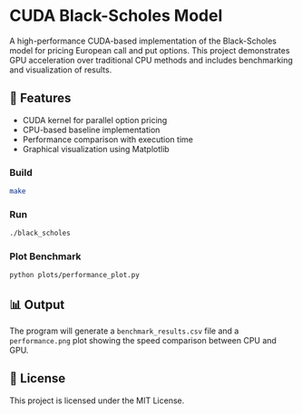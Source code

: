 # CUDA Black-Scholes Model

A high-performance CUDA-based implementation of the Black-Scholes model for pricing European call and put options. This project demonstrates GPU acceleration over traditional CPU methods and includes benchmarking and visualization of results.

## 📌 Features
- CUDA kernel for parallel option pricing
- CPU-based baseline implementation
- Performance comparison with execution time
- Graphical visualization using Matplotlib

### Build
```bash
make
```

### Run
```bash
./black_scholes
```

### Plot Benchmark
```bash
python plots/performance_plot.py
```

## 📊 Output
The program will generate a `benchmark_results.csv` file and a `performance.png` plot showing the speed comparison between CPU and GPU.

## 📄 License
This project is licensed under the MIT License.

